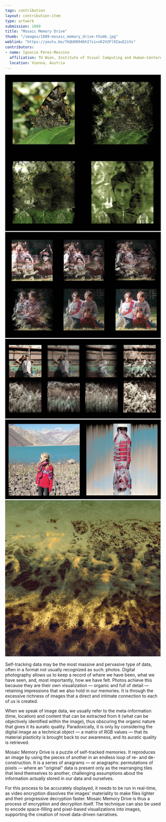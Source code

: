 ```yaml
---
tags: contribution
layout: contribution-item
type: artwork
submission: 1089
title: "Mosaic Memory Drive"
thumb: "/images/1089-mosaic_memory_drive-thumb.jpg"
weblink: "https://youtu.be/7kQUH994bhI?si=sK2V2Fl9ZauE2iVs"
contributors: 
- name: Ignacio Pérez-Messina
  affiliation: TU Wien, Institute of Visual Computing and Human-Centered Technology
  location: Vienna, Austria
---
```


![alt text](/images/1089-mosaic_memory_drive-visap_images.jpg) 
![alt text](/images/1089-mosaic_memory_drive-visap_images2.jpg) 
![alt text](/images/1089-mosaic_memory_drive-visap_images3.jpg) 
![alt text](/images/1089-mosaic_memory_drive-visap_images4.jpg) 
![alt text](/images/1089-mosaic_memory_drive-visap_images5.jpg)

Self-tracking data may be the most massive and pervasive type of data,
often in a format not usually recognized as such: photos. Digital
photography allows us to keep a record of where we have been, what we
have seen, and, most importantly, how we have felt. Photos achieve this
because they are their own visualization — organic and full of
detail — retaining impressions that we also hold in our memories. It is
through the excessive richness of images that a direct and intimate
connection to each of us is created.

When we speak of image data, we usually refer to the meta-information
(time, location) and content that can be extracted from it (what can be
objectively identified within the image), thus obscuring the organic
nature that gives it its auratic quality. Paradoxically, it is only by
considering the digital image as a technical object — a matrix of RGB
values — that its material plasticity is brought back to our awareness,
and its auratic quality is retrieved.

Mosaic Memory Drive is a puzzle of self-tracked memories. It reproduces
an image by using the pieces of another in an endless loop of re- and
de-construction. It is a series of anagrams — or anagraphs: permutations
of pixels — where an "original" data is present only as the
rearranging tiles that lend themselves to another, challenging
assumptions about the information actually stored in our data and
ourselves.

For this process to be accurately displayed, it needs to be run in
real-time, as video encryption dissolves the images' materiality to
make files lighter and their progressive decryption faster. Mosaic
Memory Drive is thus a process of encryption and decryption itself. The
technique can also be used to encode space-filling and pixel-based
visualizations into images, supporting the creation of novel data-driven
narratives.

